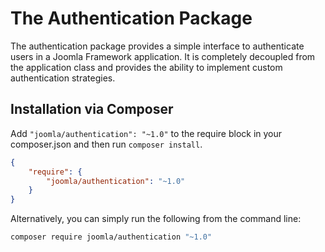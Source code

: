 # The Authentication Package

The authentication package provides a simple interface to authenticate users in a Joomla Framework application. It is completely decoupled from the application class and provides the ability to implement custom authentication strategies.


## Installation via Composer

Add `"joomla/authentication": "~1.0"` to the require block in your composer.json and then run `composer install`.

```json
{
	"require": {
		"joomla/authentication": "~1.0"
	}
}
```

Alternatively, you can simply run the following from the command line:

```sh
composer require joomla/authentication "~1.0"
```
